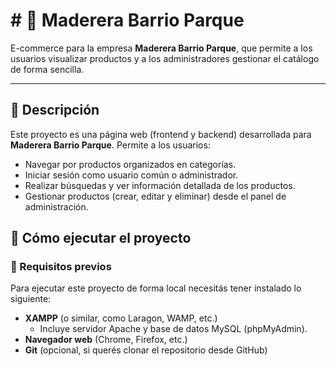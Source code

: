 # # 🌲 Maderera Barrio Parque

E-commerce para la empresa **Maderera Barrio Parque**, que permite a los usuarios visualizar productos y a los administradores gestionar el catálogo de forma sencilla.

---

## 📄 Descripción

Este proyecto es una página web (frontend y backend) desarrollada para **Maderera Barrio Parque**. Permite a los usuarios:

- Navegar por productos organizados en categorías.
- Iniciar sesión como usuario común o administrador.
- Realizar búsquedas y ver información detallada de los productos.
- Gestionar productos (crear, editar y eliminar) desde el panel de administración.

## 🚀 Cómo ejecutar el proyecto

### 🔧 Requisitos previos

Para ejecutar este proyecto de forma local necesitás tener instalado lo siguiente:

- **XAMPP** (o similar, como Laragon, WAMP, etc.)
  - Incluye servidor Apache y base de datos MySQL (phpMyAdmin).
- **Navegador web** (Chrome, Firefox, etc.)
- **Git** (opcional, si querés clonar el repositorio desde GitHub)
